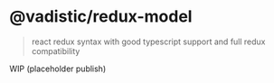 # @vadistic/redux-model

> react redux syntax with good typescript support and full redux compatibility

WIP (placeholder publish)
